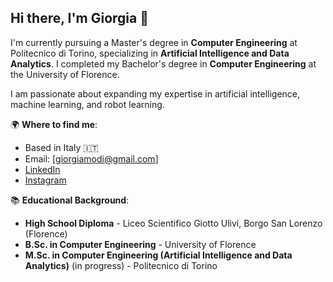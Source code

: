 ## Hi there, I'm Giorgia 👋

I'm currently pursuing a Master's degree in **Computer Engineering** at Politecnico di Torino, specializing in **Artificial Intelligence and Data Analytics**. I completed my Bachelor's degree in **Computer Engineering** at the University of Florence.

I am passionate about expanding my expertise in artificial intelligence, machine learning, and robot learning.

🌍 **Where to find me**:
- Based in Italy 🇮🇹
- Email: [giorgiamodi@gmail.com]
- [LinkedIn](https://www.linkedin.com/in/giorgia-modi-bab07a1a6) 
- [Instagram](https://www.instagram.com/giorgiamodi)

📚 **Educational Background**:
- **High School Diploma** - Liceo Scientifico Giotto Ulivi, Borgo San Lorenzo (Florence)
- **B.Sc. in Computer Engineering** - University of Florence
- **M.Sc. in Computer Engineering (Artificial Intelligence and Data Analytics)** (in progress) - Politecnico di Torino 
